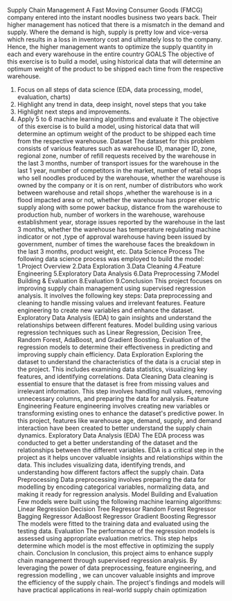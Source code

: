 

Supply Chain Management
A Fast Moving Consumer Goods (FMCG) company entered into the instant noodles 
business two years back. Their higher management has noticed that there is a 
mismatch in the demand and supply. Where the demand is high, supply is pretty low 
and vice-versa which results in a loss in inventory cost and ultimately loss to the 
company. Hence, the higher management wants to optimize the supply quantity in 
each and every warehouse in the entire country
GOALS
The objective of this exercise is to build a model, using historical data that will 
determine an optimum weight of the product to be shipped each time from the 
respective warehouse.
1. Focus on all steps of data science (EDA, data processing, model, evaluation, 
charts)
2. Highlight any trend in data, deep insight, novel steps that you take
3. Highlight next steps and improvements.
4. Apply 5 to 6 machine learning algorithms and evaluate it
The objective of this exercise is to build a model, using historical data that will 
determine an optimum weight of the product to be shipped each time from the 
respective warehouse.
Dataset The dataset for this problem consists of various features such as warehouse 
ID, manager ID, zone, regional zone, number of refill requests received by the 
warehouse in the last 3 months, number of transport issues for the warehouse in the 
last 1 year, number of competitors in the market, number of retail shops who sell 
noodles produced by the warehouse, whether the warehouse is owned by the 
company or it is on rent, number of distributors who work between warehouse and
retail shops ,whether the warehouse is in a flood impacted area or not, whether the 
warehouse has proper electric supply along with some power backup, distance from 
the warehouse to production hub, number of workers in the warehouse, warehouse 
establishment year, storage issues reported by the warehouse in the last 3 months, 
whether the warehouse has temperature regulating machine indicator or not ,type of 
approval warehouse having been issued by government, number of times the 
warehouse faces the breakdown in the last 3 months, product weight, etc.
Data Science Process The following data science process was employed to build the 
model:
1.Project Overview
2.Data Exploration
3.Data Cleaning
4.Feature Engineering
5.Exploratory Data Analysis
6.Data Preprocessing
7.Model Building & Evaluation
8.Evaluation
9.Conclusion This project focuses on improving supply chain management using 
supervised regression analysis. It involves the following key steps:
Data preprocessing and cleaning to handle missing values and irrelevant features. 
Feature engineering to create new variables and enhance the dataset. Exploratory 
Data Analysis (EDA) to gain insights and understand the relationships between 
different features. Model building using various regression techniques such as Linear 
Regression, Decision Tree, Random Forest, AdaBoost, and Gradient Boosting. 
Evaluation of the regression models to determine their effectiveness in predicting 
and improving supply chain efficiency.
Data Exploration Exploring the dataset to understand the characteristics of the data 
is a crucial step in the project. This includes examining data statistics, visualizing key 
features, and identifying correlations.
Data Cleaning Data cleaning is essential to ensure that the dataset is free from 
missing values and irrelevant information. This step involves handling null values, 
removing unnecessary columns, and preparing the data for analysis.
Feature Engineering Feature engineering involves creating new variables or 
transforming existing ones to enhance the dataset's predictive power. In this project, 
features like warehouse age, demand, supply, and demand interaction have been 
created to better understand the supply chain dynamics.
Exploratory Data Analysis (EDA) The EDA process was conducted to get a better 
understanding of the dataset and the relationships between the different variables. 
EDA is a critical step in the project as it helps uncover valuable insights and 
relationships within the data. This includes visualizing data, identifying trends, and 
understanding how different factors affect the supply chain.
Data Preprocessing Data preprocessing involves preparing the data for modelling 
by encoding categorical variables, normalizing data, and making it ready for 
regression analysis.
Model Building and Evaluation Few models were built using the following machine 
learning algorithms:
Linear Regression
Decision Tree Regressor
Random Forest Regressor
Bagging Regressor
AdaBoost Regressor
Gradient Boosting Regressor
The models were fitted to the training data and evaluated using the testing data.
Evaluation The performance of the regression models is assessed using appropriate 
evaluation metrics. This step helps determine which model is the most effective in 
optimizing the supply chain.
Conclusion In conclusion, this project aims to enhance supply chain management 
through supervised regression analysis. By leveraging the power of data 
preprocessing, feature engineering, and regression modelling , we can uncover 
valuable insights and improve the efficiency of the supply chain. The project's 
findings and models will have practical applications in real-world supply chain 
optimization
